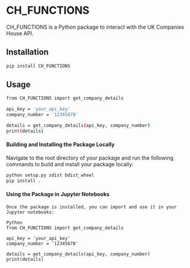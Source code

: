 # CH_FUNCTIONS

CH_FUNCTIONS is a Python package to interact with the UK Companies House API.

## Installation

```bash
pip install CH_FUNCTIONS
```

## Usage

```bash
from CH_FUNCTIONS import get_company_details

api_key = 'your_api_key'
company_number = '12345678'

details = get_company_details(api_key, company_number)
print(details)
```

#### Building and Installing the Package Locally

Navigate to the root directory of your package and run the following commands to build and install your package locally:

```bash
python setup.py sdist bdist_wheel
pip install .
```

#### Using the Package in Jupyter Notebooks

```
Once the package is installed, you can import and use it in your Jupyter notebooks:

Python
from CH_FUNCTIONS import get_company_details

api_key = 'your_api_key'
company_number = '12345678'

details = get_company_details(api_key, company_number)
print(details)
```